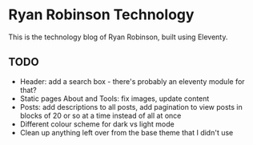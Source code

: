 # Ryan Robinson Technology

This is the technology blog of Ryan Robinson, built using Eleventy.

## TODO

- Header: add a search box - there's probably an eleventy module for that?
- Static pages About and Tools: fix images, update content
- Posts: add descriptions to all posts, add pagination to view posts in blocks of 20 or so at a time instead of all at once
- Different colour scheme for dark vs light mode
- Clean up anything left over from the base theme that I didn't use
